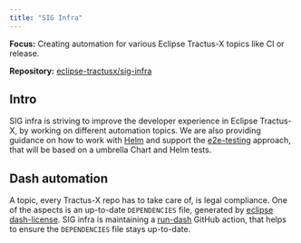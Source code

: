 ```yaml
---
title: "SIG Infra"
---
```


__Focus:__ Creating automation for various Eclipse Tractus-X topics like CI or release. 

__Repository:__ [eclipse-tractusx/sig-infra](https://github.com/eclipse-tractusx/sig-infra)

## Intro

SIG infra is striving to improve the developer experience in Eclipse Tractus-X, by working on different automation topics.
We are also providing guidance on how to work with [Helm](https://helm.sh/) and support the [e2e-testing](https://github.com/eclipse-tractusx/e2e-testing)
approach, that will be based on a umbrella Chart and Helm tests.

## Dash automation

A topic, every Tractus-X repo has to take care of, is legal compliance.
One of the aspects is an up-to-date `DEPENDENCIES` file, generated by [eclipse dash-license](https://github.com/eclipse/dash-licenses).
SIG infra is maintaining a [run-dash](https://github.com/eclipse-tractusx/sig-infra/tree/main/.github/actions/run-dash)
GitHub action, that helps to ensure the `DEPENDENCIES` file stays up-to-date. 
